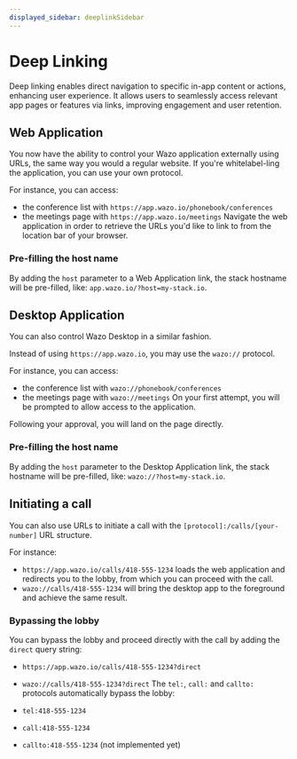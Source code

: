 ```yaml
---
displayed_sidebar: deeplinkSidebar
---
```


# Deep Linking

Deep linking enables direct navigation to specific in-app content or actions, enhancing user experience. It allows users to seamlessly access relevant app pages or features via links, improving engagement and user retention.

## Web Application

You now have the ability to control your Wazo application externally using URLs, the same way you would a regular website. If you're whitelabel-ling the application, you can use your own protocol.

For instance, you can access:
- the conference list with `https://app.wazo.io/phonebook/conferences`
- the meetings page with `https://app.wazo.io/meetings`
Navigate the web application in order to retrieve the URLs you'd like to link to from the location bar of your browser.

### Pre-filling the host name
By adding the `host` parameter to a Web Application link, the stack hostname will be pre-filled, like: `app.wazo.io/?host=my-stack.io`.

## Desktop Application

You can also control Wazo Desktop in a similar fashion.

Instead of using `https://app.wazo.io`, you may use the `wazo://` protocol.

For instance, you can access:
- the conference list with `wazo://phonebook/conferences`
- the meetings page with `wazo://meetings`
On your first attempt, you will be prompted to allow access to the application.

Following your approval, you will land on the page directly.

### Pre-filling the host name
By adding the `host` parameter to the Desktop Application link, the stack hostname will be pre-filled, like: `wazo://?host=my-stack.io`.

## Initiating a call

You can also use URLs to initiate a call with the `[protocol]:/calls/[your-number]` URL structure.

For instance:
- `https://app.wazo.io/calls/418-555-1234` loads the web application and redirects you to the lobby, from which you can proceed with the call.
- `wazo://calls/418-555-1234`
will bring the desktop app to the foreground and achieve the same result.

### Bypassing the lobby
You can bypass the lobby and proceed directly with the call by adding the `direct` query string:

- `https://app.wazo.io/calls/418-555-1234?direct`
- `wazo://calls/418-555-1234?direct`
The `tel:`, `call:` and `callto:` protocols automatically bypass the lobby:

- `tel:418-555-1234`
- `call:418-555-1234`
- `callto:418-555-1234` (not implemented yet)